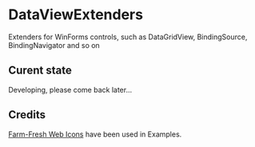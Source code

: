 # DataViewExtenders

Extenders for WinForms controls, such as DataGridView, BindingSource, BindingNavigator and so on

## Curent state

Developing, please come back later...

## Credits

[Farm-Fresh Web Icons](http://www.fatcow.com/free-icons) have been used in Examples.


